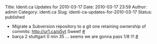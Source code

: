 Title: Identi.ca Updates for 2010-03-17
Date: 2010-03-17 23:59
Author: admin
Category: identi.ca
Slug: identi-ca-updates-for-2010-03-17
Status: published

- Migrate a Subversion repository to a git one retaining ownership of commits: <a href="http://ur1.ca/q5vt" rel="nofollow">http://ur1.ca/q5vt</a> Sweet! [\#](http://identi.ca/notice/25067805)
- barça 2 stuttgart 0 min 35 ... seems we are gonna pass 1/8 !!! [\#](http://identi.ca/notice/25099263)
